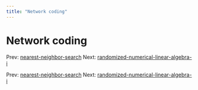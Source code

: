 ```yaml
---
title: "Network coding"
---
```


# Network coding

Prev: [nearest-neighbor-search](nearest-neighbor-search.md)
Next: [randomized-numerical-linear-algebra-i](randomized-numerical-linear-algebra-i.md)

Prev: [nearest-neighbor-search](nearest-neighbor-search.md)
Next: [randomized-numerical-linear-algebra-i](randomized-numerical-linear-algebra-i.md)
